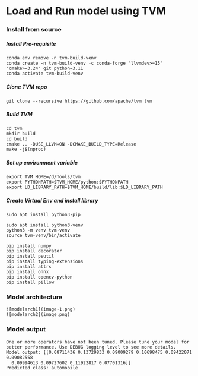 # Load and Run model using TVM

### Install from source

##### Install Pre-requisite

```
conda env remove -n tvm-build-venv
conda create -n tvm-build-venv -c conda-forge "llvmdev>=15" "cmake>=3.24" git python=3.11
conda activate tvm-build-venv
```

##### Clone TVM repo

```
git clone --recursive https://github.com/apache/tvm tvm
```

##### Build TVM

```
cd tvm
mkdir build
cd build
cmake .. -DUSE_LLVM=ON -DCMAKE_BUILD_TYPE=Release
make -j$(nproc)
```

##### Set up environment variable

```
export TVM_HOME=/d/Tools/tvm
export PYTHONPATH=$TVM_HOME/python:$PYTHONPATH
export LD_LIBRARY_PATH=$TVM_HOME/build/lib:$LD_LIBRARY_PATH
```

##### Create Virtual Env and install library

```
sudo apt install python3-pip

sudo apt install python3-venv
python3 -m venv tvm-venv
source tvm-venv/bin/activate

pip install numpy
pip install decorator
pip install psutil
pip install typing-extensions
pip install attrs
pip install onnx
pip install opencv-python
pip install pillow

```
### Model architecture

```
![modelarch1](image-1.png)
![modelarch2](image.png)
```
### Model output

```
One or more operators have not been tuned. Please tune your model for better performance. Use DEBUG logging level to see more details.
Model output: [[0.08711436 0.13729833 0.09009279 0.10698475 0.09422071 0.09082558
  0.09994613 0.09727602 0.11922817 0.07701316]]
Predicted class: automobile

```